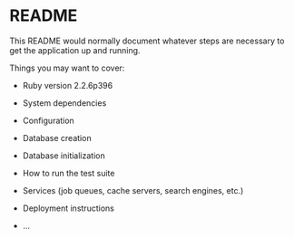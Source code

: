 # README

This README would normally document whatever steps are necessary to get the
application up and running.

Things you may want to cover:

* Ruby version
	2.2.6p396

* System dependencies

* Configuration

* Database creation

* Database initialization

* How to run the test suite

* Services (job queues, cache servers, search engines, etc.)

* Deployment instructions

* ...
